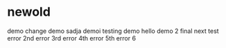 # newold

demo
change
demo
sadja
demoi
testing
demo
hello
demo 2
final
next test
error
2nd error
3rd error
4th error
5th error
6
